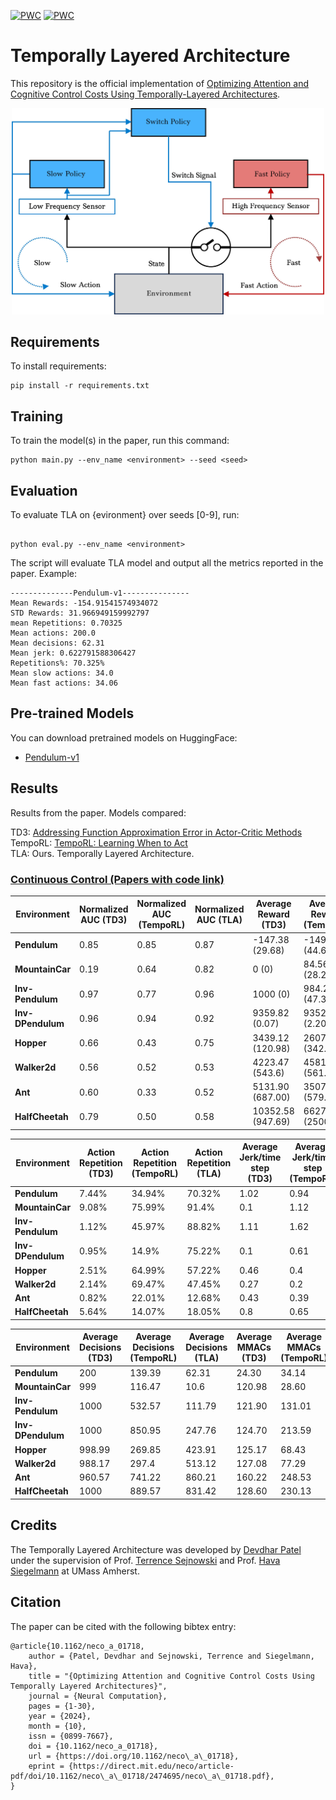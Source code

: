  [![PWC](https://img.shields.io/endpoint.svg?url=https://paperswithcode.com/badge/temporally-layered-architecture-for-efficient/openai-gym-on-pendulum-v1)](https://paperswithcode.com/sota/openai-gym-on-pendulum-v1?p=temporally-layered-architecture-for-efficient) [![PWC](https://img.shields.io/endpoint.svg?url=https://paperswithcode.com/badge/temporally-layered-architecture-for-efficient/openai-gym-on-mountaincarcontinuous-v0)](https://paperswithcode.com/sota/openai-gym-on-mountaincarcontinuous-v0?p=temporally-layered-architecture-for-efficient)


# Temporally Layered Architecture

This repository is the official implementation of [Optimizing Attention and Cognitive  Control Costs Using Temporally-Layered Architectures](https://doi.org/10.1162/neco_a_01718). 
<p align="center">
    <img src="Images/TLA Architecture.jpg" alt="Temporally Layered Architecture" width="500"/>
</p>
<!-- 📋  Optional: include a graphic explaining your approach/main result, bibtex entry, link to demos, blog posts and tutorials -->




## Requirements

To install requirements:

```setup
pip install -r requirements.txt
```

## Training

To train the model(s) in the paper, run this command:

```train
python main.py --env_name <environment> --seed <seed>
```
## Evaluation

To evaluate TLA on {evironment} over seeds [0-9], run:


[//]: # ()
```eval

python eval.py --env_name <environment>

```
The script will evaluate TLA model and output all the metrics reported in the paper. Example:

```
--------------Pendulum-v1---------------
Mean Rewards: -154.91541574934072
STD Rewards: 31.966949159992797
mean Repetitions: 0.70325
Mean actions: 200.0
Mean decisions: 62.31
Mean jerk: 0.622791588306427
Repetitions%: 70.325%
Mean slow actions: 34.0
Mean fast actions: 34.06
```
## Pre-trained Models

You can download pretrained models on HuggingFace:

- [Pendulum-v1](https://huggingface.co/devdharpatel/tla-Pendulum-v1)


## Results

Results from the paper. Models compared:

TD3: [Addressing Function Approximation Error in Actor-Critic Methods](https://proceedings.mlr.press/v80/fujimoto18a.html)  
TempoRL: [TempoRL: Learning When to Act](https://proceedings.mlr.press/v139/biedenkapp21a.html)  
TLA: Ours. Temporally Layered Architecture.

### [Continuous Control (Papers with code link)](https://paperswithcode.com/paper/temporally-layered-architecture-for-efficient)

| Environment     | Normalized AUC (TD3) | Normalized AUC (TempoRL) | Normalized AUC (TLA) | Average Reward (TD3) | Average Reward (TempoRL)      | Average Reward (TLA)         |
|-----------------|----------------------|--------------------------|----------------------|----------------------|-------------------------------|------------------------------|
| **Pendulum**        | 0.85                 | 0.85                     | 0.87                 | -147.38 (29.68)      | -149.38 (44.64)               | -154.92 (31.97)              |
| **MountainCar**     | 0.19                 | 0.64                     | 0.82                 | 0 (0)                | 84.56 (28.27)                 | 93.88 (0.75)                 |
| **Inv-Pendulum**    | 0.97                 | 0.77                     | 0.96                 | 1000 (0)             | 984.21 (47.37)                | 1000 (0)                     |
| **Inv-DPendulum**   | 0.96                 | 0.94                     | 0.92                 | 9359.82 (0.07)       | 9352.61 (2.20)                | 9356.67 (1.23)               |
| **Hopper**          | 0.66                 | 0.43                     | 0.75                 | 3439.12 (120.98)     | 2607.86 (342.23)              | 3458.22 (117.92)             |
| **Walker2d**        | 0.56                 | 0.52                     | 0.53                 | 4223.47 (543.6)      | 4581.69 (561.95)              | 3878.41 (493.97)             |
| **Ant**             | 0.60                 | 0.33                     | 0.52                 | 5131.90 (687.00)     | 3507.85 (579.95)              | 5163.54 (573.19)             |
| **HalfCheetah**     | 0.79                 | 0.50                     | 0.58                 | 10352.58 (947.69)    | 6627.74 (2500.78)             | 9571.99 (1816.02)            |


| Environment     | Action Repetition (TD3) | Action Repetition (TempoRL) | Action Repetition (TLA) | Average Jerk/time step (TD3) | Average Jerk/time step (TempoRL) | Average Jerk/time step (TLA) |
|-----------------|-------------------------|-----------------------------|-------------------------|-------------------------------|---------------------------------|-----------------------------|
| **Pendulum**        | 7.44%                   | 34.94%                      | 70.32%                  | 1.02                          | 0.94                            | 0.62                        |
| **MountainCar**     | 9.08%                   | 75.99%                      | 91.4%                   | 0.1                           | 1.12                            | 1.11                        | 
| **Inv-Pendulum**    | 1.12%                   | 45.97%                      | 88.82%                  | 1.11                          | 1.62                            | 0.12                        |
| **Inv-DPendulum**   | 0.95%                   | 14.9%                       | 75.22%                  | 0.1                           | 0.61                            | 0.14                        |
| **Hopper**          | 2.51%                   | 64.99%                      | 57.22%                  | 0.46                          | 0.4                             | 0.25                        |
| **Walker2d**        | 2.14%                   | 69.47%                      | 47.45%                  | 0.27                          | 0.2                             | 0.21                        |
| **Ant**             | 0.82%                   | 22.01%                      | 12.68%                  | 0.43                          | 0.39                            | 0.38                        |
| **HalfCheetah**     | 5.64%                   | 14.07%                      | 18.05%                  | 0.8                           | 0.65                            | 0.67                        | 



| Environment     | Average Decisions (TD3) | Average Decisions (TempoRL) | Average Decisions (TLA) | Average MMACs (TD3) | Average MMACs (TempoRL) | Average MMACs (TLA) | 
|-----------------|-------------------------|-----------------------------|-------------------------|---------------------|-------------------------|---------------------|
| **Pendulum**        | 200                     | 139.39                       | 62.31                   | 24.30               | 34.14                   | 12.42               | 
| **MountainCar**     | 999                     | 116.47                       | 10.6                    | 120.98              | 28.60                   | 2.54                | 
| **Inv-Pendulum**    | 1000                    | 532.57                       | 111.79                  | 121.90              | 131.01                  | 26.05               | 
| **Inv-DPendulum**   | 1000                    | 850.95                       | 247.76                  | 124.70              | 213.59                  | 57.46               | 
| **Hopper**          | 998.99                  | 269.85                       | 423.91                  | 125.17              | 68.43                   | 72.02               |
| **Walker2d**        | 988.17                  | 297.4                        | 513.12                  | 127.08              | 77.29                   | 92.07               | 
| **Ant**             | 960.57                  | 741.22                       | 860.21                  | 160.22              | 248.53                  | 243.22              | 
| **HalfCheetah**     | 1000                    | 889.57                       | 831.42                  | 128.60              | 230.13                  | 182.35              | 






## Credits
The Temporally Layered Architecture was developed by [Devdhar Patel](https://www.devdharpatel.com/) under the supervision of Prof. [Terrence Sejnowski](https://www.salk.edu/scientist/terrence-sejnowski/) and Prof. [Hava Siegelmann](https://www.cics.umass.edu/about/directory/hava-siegelmann) at UMass Amherst. 

## Citation

The paper can be cited with the following bibtex entry:

```
@article{10.1162/neco_a_01718,
    author = {Patel, Devdhar and Sejnowski, Terrence and Siegelmann, Hava},
    title = "{Optimizing Attention and Cognitive Control Costs Using Temporally Layered Architectures}",
    journal = {Neural Computation},
    pages = {1-30},
    year = {2024},
    month = {10},
    issn = {0899-7667},
    doi = {10.1162/neco_a_01718},
    url = {https://doi.org/10.1162/neco\_a\_01718},
    eprint = {https://direct.mit.edu/neco/article-pdf/doi/10.1162/neco\_a\_01718/2474695/neco\_a\_01718.pdf},
}
```


[//]: # (## Contributing)

[//]: # ()
[//]: # (>📋  Pick a licence and describe how to contribute to your code repository. )
